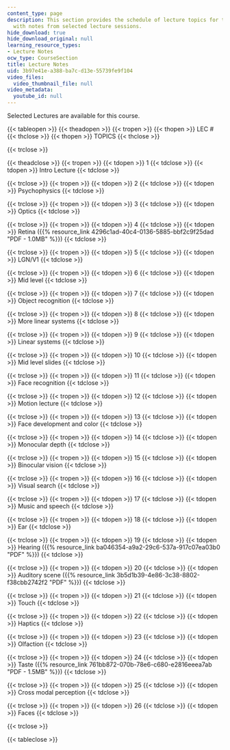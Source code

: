 ```yaml
---
content_type: page
description: This section provides the schedule of lecture topics for the course along
  with notes from selected lecture sessions.
hide_download: true
hide_download_original: null
learning_resource_types:
- Lecture Notes
ocw_type: CourseSection
title: Lecture Notes
uid: 3b97e41e-a388-ba7c-d13e-55739fe9f104
video_files:
  video_thumbnail_file: null
video_metadata:
  youtube_id: null
---
```


Selected Lectures are available for this course.

{{< tableopen >}}
{{< theadopen >}}
{{< tropen >}}
{{< thopen >}}
LEC #
{{< thclose >}}
{{< thopen >}}
TOPICS
{{< thclose >}}

{{< trclose >}}

{{< theadclose >}}
{{< tropen >}}
{{< tdopen >}}
1
{{< tdclose >}}
{{< tdopen >}}
Intro Lecture
{{< tdclose >}}

{{< trclose >}}
{{< tropen >}}
{{< tdopen >}}
2
{{< tdclose >}}
{{< tdopen >}}
Psychophysics
{{< tdclose >}}

{{< trclose >}}
{{< tropen >}}
{{< tdopen >}}
3
{{< tdclose >}}
{{< tdopen >}}
Optics
{{< tdclose >}}

{{< trclose >}}
{{< tropen >}}
{{< tdopen >}}
4
{{< tdclose >}}
{{< tdopen >}}
Retina ({{% resource_link 4296c1ad-40c4-0136-5885-bbf2c9f25dad "PDF - 1.0MB" %}})
{{< tdclose >}}

{{< trclose >}}
{{< tropen >}}
{{< tdopen >}}
5
{{< tdclose >}}
{{< tdopen >}}
LGN/V1
{{< tdclose >}}

{{< trclose >}}
{{< tropen >}}
{{< tdopen >}}
6
{{< tdclose >}}
{{< tdopen >}}
Mid level
{{< tdclose >}}

{{< trclose >}}
{{< tropen >}}
{{< tdopen >}}
7
{{< tdclose >}}
{{< tdopen >}}
Object recognition
{{< tdclose >}}

{{< trclose >}}
{{< tropen >}}
{{< tdopen >}}
8
{{< tdclose >}}
{{< tdopen >}}
More linear systems
{{< tdclose >}}

{{< trclose >}}
{{< tropen >}}
{{< tdopen >}}
9
{{< tdclose >}}
{{< tdopen >}}
Linear systems
{{< tdclose >}}

{{< trclose >}}
{{< tropen >}}
{{< tdopen >}}
10
{{< tdclose >}}
{{< tdopen >}}
Mid level slides
{{< tdclose >}}

{{< trclose >}}
{{< tropen >}}
{{< tdopen >}}
11
{{< tdclose >}}
{{< tdopen >}}
Face recognition
{{< tdclose >}}

{{< trclose >}}
{{< tropen >}}
{{< tdopen >}}
12
{{< tdclose >}}
{{< tdopen >}}
Motion lecture
{{< tdclose >}}

{{< trclose >}}
{{< tropen >}}
{{< tdopen >}}
13
{{< tdclose >}}
{{< tdopen >}}
Face development and color
{{< tdclose >}}

{{< trclose >}}
{{< tropen >}}
{{< tdopen >}}
14
{{< tdclose >}}
{{< tdopen >}}
Monocular depth
{{< tdclose >}}

{{< trclose >}}
{{< tropen >}}
{{< tdopen >}}
15
{{< tdclose >}}
{{< tdopen >}}
Binocular vision
{{< tdclose >}}

{{< trclose >}}
{{< tropen >}}
{{< tdopen >}}
16
{{< tdclose >}}
{{< tdopen >}}
Visual search
{{< tdclose >}}

{{< trclose >}}
{{< tropen >}}
{{< tdopen >}}
17
{{< tdclose >}}
{{< tdopen >}}
Music and speech
{{< tdclose >}}

{{< trclose >}}
{{< tropen >}}
{{< tdopen >}}
18
{{< tdclose >}}
{{< tdopen >}}
Ear
{{< tdclose >}}

{{< trclose >}}
{{< tropen >}}
{{< tdopen >}}
19
{{< tdclose >}}
{{< tdopen >}}
Hearing ({{% resource_link ba046354-a9a2-29c6-537a-917c07ea03b0 "PDF" %}})
{{< tdclose >}}

{{< trclose >}}
{{< tropen >}}
{{< tdopen >}}
20
{{< tdclose >}}
{{< tdopen >}}
Auditory scene ({{% resource_link 3b5d1b39-4e86-3c38-8802-f38cbb2742f2 "PDF" %}})
{{< tdclose >}}

{{< trclose >}}
{{< tropen >}}
{{< tdopen >}}
21
{{< tdclose >}}
{{< tdopen >}}
Touch
{{< tdclose >}}

{{< trclose >}}
{{< tropen >}}
{{< tdopen >}}
22
{{< tdclose >}}
{{< tdopen >}}
Haptics
{{< tdclose >}}

{{< trclose >}}
{{< tropen >}}
{{< tdopen >}}
23
{{< tdclose >}}
{{< tdopen >}}
Olfaction
{{< tdclose >}}

{{< trclose >}}
{{< tropen >}}
{{< tdopen >}}
24
{{< tdclose >}}
{{< tdopen >}}
Taste ({{% resource_link 761bb872-070b-78e6-c680-e2816eeea7ab "PDF - 1.5MB" %}})
{{< tdclose >}}

{{< trclose >}}
{{< tropen >}}
{{< tdopen >}}
25
{{< tdclose >}}
{{< tdopen >}}
Cross modal perception
{{< tdclose >}}

{{< trclose >}}
{{< tropen >}}
{{< tdopen >}}
26
{{< tdclose >}}
{{< tdopen >}}
Faces
{{< tdclose >}}

{{< trclose >}}

{{< tableclose >}}